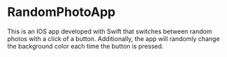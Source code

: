 # RandomPhotoApp

This is an IOS app developed with Swift that switches between random photos with a click of a button. Additionally, the app will randomly change the background color each time the button is pressed. 
